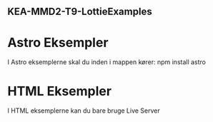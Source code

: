 ## KEA-MMD2-T9-LottieExamples

# Astro Eksempler

I Astro eksemplerne skal du inden i mappen kører:
npm install astro

# HTML Eksempler

I HTML eksemplerne kan du bare bruge Live Server
